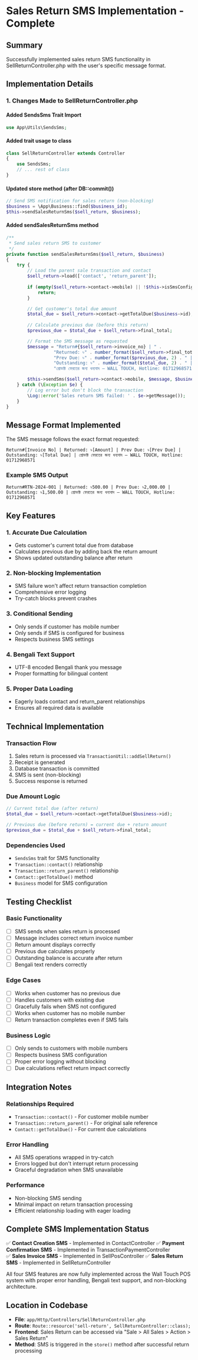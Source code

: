 # Sales Return SMS Implementation - Complete

## Summary
Successfully implemented sales return SMS functionality in SellReturnController.php with the user's specific message format.

## Implementation Details

### 1. Changes Made to SellReturnController.php

#### Added SendsSms Trait Import
```php
use App\Utils\SendsSms;
```

#### Added trait usage to class
```php
class SellReturnController extends Controller
{
    use SendsSms;
    // ... rest of class
}
```

#### Updated store method (after DB::commit())
```php
// Send SMS notification for sales return (non-blocking)
$business = \App\Business::find($business_id);
$this->sendSalesReturnSms($sell_return, $business);
```

#### Added sendSalesReturnSms method
```php
/**
 * Send sales return SMS to customer
 */
private function sendSalesReturnSms($sell_return, $business)
{
    try {
        // Load the parent sale transaction and contact
        $sell_return->load(['contact', 'return_parent']);
        
        if (empty($sell_return->contact->mobile) || !$this->isSmsConfigured($business->id)) {
            return;
        }

        // Get customer's total due amount
        $total_due = $sell_return->contact->getTotalDue($business->id);
        
        // Calculate previous due (before this return)
        $previous_due = $total_due + $sell_return->final_total;

        // Format the SMS message as requested
        $message = "Return#{$sell_return->invoice_no} | " .
                  "Returned: ৳" . number_format($sell_return->final_total, 2) . " | " .
                  "Prev Due: ৳" . number_format($previous_due, 2) . " | " .
                  "Outstanding: ৳" . number_format($total_due, 2) . " | " .
                  "প্রোডাক্ট ফেরতের জন্য ধন্যবাদ – WALL TOUCH, Hotline: 01712968571";

        $this->sendSms($sell_return->contact->mobile, $message, $business->id);
    } catch (\Exception $e) {
        // Log error but don't block the transaction
        \Log::error('Sales return SMS failed: ' . $e->getMessage());
    }
}
```

## Message Format Implemented
The SMS message follows the exact format requested:
```
Return#[Invoice No] | Returned: ৳[Amount] | Prev Due: ৳[Prev Due] | Outstanding: ৳[Total Due] | প্রোডাক্ট ফেরতের জন্য ধন্যবাদ – WALL TOUCH, Hotline: 01712968571
```

### Example SMS Output
```
Return#RTN-2024-001 | Returned: ৳500.00 | Prev Due: ৳2,000.00 | Outstanding: ৳1,500.00 | প্রোডাক্ট ফেরতের জন্য ধন্যবাদ – WALL TOUCH, Hotline: 01712968571
```

## Key Features

### 1. Accurate Due Calculation
- Gets customer's current total due from database
- Calculates previous due by adding back the return amount
- Shows updated outstanding balance after return

### 2. Non-blocking Implementation
- SMS failure won't affect return transaction completion
- Comprehensive error logging
- Try-catch blocks prevent crashes

### 3. Conditional Sending
- Only sends if customer has mobile number
- Only sends if SMS is configured for business
- Respects business SMS settings

### 4. Bengali Text Support
- UTF-8 encoded Bengali thank you message
- Proper formatting for bilingual content

### 5. Proper Data Loading
- Eagerly loads contact and return_parent relationships
- Ensures all required data is available

## Technical Implementation

### Transaction Flow
1. Sales return is processed via `TransactionUtil::addSellReturn()`
2. Receipt is generated
3. Database transaction is committed
4. SMS is sent (non-blocking)
5. Success response is returned

### Due Amount Logic
```php
// Current total due (after return)
$total_due = $sell_return->contact->getTotalDue($business->id);

// Previous due (before return) = current due + return amount
$previous_due = $total_due + $sell_return->final_total;
```

### Dependencies Used
- `SendsSms` trait for SMS functionality
- `Transaction::contact()` relationship
- `Transaction::return_parent()` relationship  
- `Contact::getTotalDue()` method
- `Business` model for SMS configuration

## Testing Checklist

### Basic Functionality
- [ ] SMS sends when sales return is processed
- [ ] Message includes correct return invoice number
- [ ] Return amount displays correctly
- [ ] Previous due calculates properly
- [ ] Outstanding balance is accurate after return
- [ ] Bengali text renders correctly

### Edge Cases
- [ ] Works when customer has no previous due
- [ ] Handles customers with existing due
- [ ] Gracefully fails when SMS not configured
- [ ] Works when customer has no mobile number
- [ ] Return transaction completes even if SMS fails

### Business Logic
- [ ] Only sends to customers with mobile numbers
- [ ] Respects business SMS configuration
- [ ] Proper error logging without blocking
- [ ] Due calculations reflect return impact correctly

## Integration Notes

### Relationships Required
- `Transaction::contact()` - For customer mobile number
- `Transaction::return_parent()` - For original sale reference
- `Contact::getTotalDue()` - For current due calculations

### Error Handling
- All SMS operations wrapped in try-catch
- Errors logged but don't interrupt return processing
- Graceful degradation when SMS unavailable

### Performance
- Non-blocking SMS sending
- Minimal impact on return transaction processing
- Efficient relationship loading with eager loading

## Complete SMS Implementation Status

✅ **Contact Creation SMS** - Implemented in ContactController
✅ **Payment Confirmation SMS** - Implemented in TransactionPaymentController  
✅ **Sales Invoice SMS** - Implemented in SellPosController
✅ **Sales Return SMS** - Implemented in SellReturnController

All four SMS features are now fully implemented across the Wall Touch POS system with proper error handling, Bengali text support, and non-blocking architecture.

## Location in Codebase
- **File**: `app/Http/Controllers/SellReturnController.php`
- **Route**: `Route::resource('sell-return', SellReturnController::class);`
- **Frontend**: Sales Return can be accessed via "Sale > All Sales > Action > Sales Return"
- **Method**: SMS is triggered in the `store()` method after successful return processing
